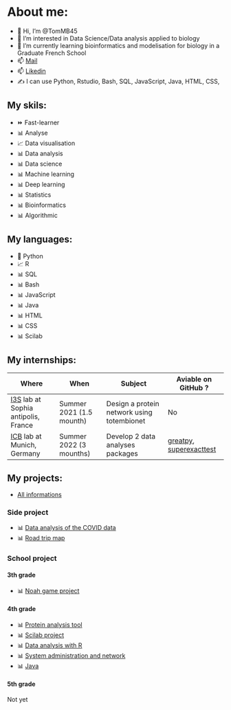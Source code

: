 # About me:
- 👋 Hi, I’m @TomMB45 
- 👀 I’m interested in Data Science/Data analysis applied to biology
- 🌱 I’m currently learning bioinformatics and modelisation for biology in a Graduate French School 
- 📫 [Mail](tom.mauger-birocheau@etu.univ-cotedazur.fr) 
- 📫 [Likedin](https://www.linkedin.com/in/tom-mauger-birocheau-1419981bb/?locale=en_US) 
- ✍️ I can use Python, Rstudio, Bash, SQL, JavaScript, Java, HTML, CSS, 

## My skils:
- ⏩ Fast-learner 
- 📊 Analyse 
- 📈 Data visualisation
- 📊 Data analysis
- 📊 Data science
- 📊 Machine learning
- 📊 Deep learning
- 📊 Statistics
- 📊 Bioinformatics
- 📊 Algorithmic

## My languages:
- 🐍 Python
- 📈 R
- 📊 SQL
- 📊 Bash
- 📊 JavaScript
- 📊 Java
- 📊 HTML
- 📊 CSS
- 📊 Scilab

## My internships: 
| Where | When | Subject | Aviable on GitHub ? |
|-------|------|---------|---------------------|
|[I3S](https://www.i3s.unice.fr/en/sparks-en) lab at Sophia antipolis, France | Summer 2021 (1.5 mounth) | Design a protein network using totembionet | No |
|[ICB](https://backup.helmholtz-munich.de/icb/research/groups/machine-learning/overview/index.html) lab at Munich, Germany | Summer 2022 (3 mounths) | Develop 2 data analyses packages | [greatpy](https://github.com/theislab/greatpy), [superexacttest](https://github.com/theislab/superexacttestpy) |

## My projects:
- [All informations](https://github.com/TomMB45/Perso/blob/main/Code/ReadMe.md) 
### Side project
- 📊 [Data analysis of the COVID data](https://github.com/TomMB45/Perso/tree/main/Code/Side_project/COVID)
- 📊 [Road trip map](https://github.com/TomMB45/Perso/tree/main/Code/Side_project/Trip_rome)

### School project 

#### 3th grade 
- 📊 [Noah game project](https://github.com/TomMB45/Perso/tree/main/Code/School/GB3/S2/Noe_Project) 

#### 4th grade
- 📊 [Protein analysis tool](https://github.com/TomMB45/Perso/tree/main/Code/School/GB4/S1/Projet) 
- 📊 [Scilab project](https://github.com/TomMB45/Perso/tree/main/Code/School/GB4/S2_BIMB/Mod%C3%A9lisation_r%C3%A9seau_bio)
- 📊 [Data analysis with R](https://github.com/TomMB45/Perso/tree/main/Code/School/GB4/S2_BIMB/R/Projet)
- 📊 [System administration and network](https://github.com/TomMB45/Perso/tree/main/Code/School/GB4/S2_BIMB/Sys_Admin)
- 📊 [Java](https://github.com/TomMB45/Perso/tree/main/Code/School/GB4/S2_BIMB/java/Projet)

#### 5th grade
Not yet

